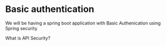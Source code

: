 # Basic authentication

We will be having a spring boot application with Basic Authenication using Spring security

What is API Security?
